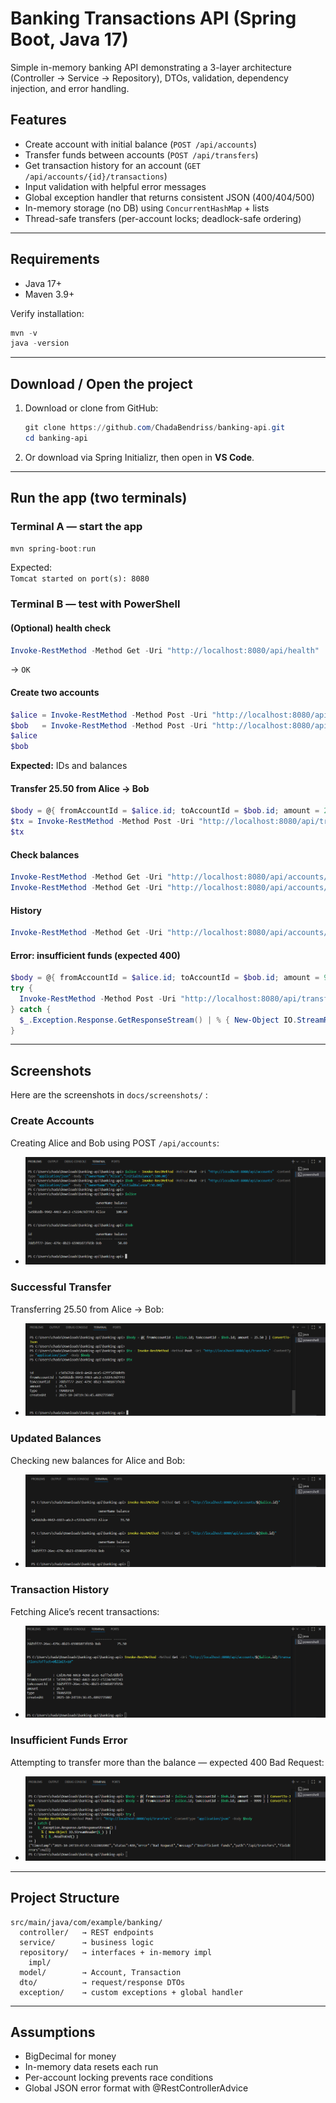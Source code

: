 # Banking Transactions API (Spring Boot, Java 17)

Simple in-memory banking API demonstrating a 3-layer architecture (Controller → Service → Repository), DTOs, validation, dependency injection, and error handling.

## Features
- Create account with initial balance (`POST /api/accounts`)
- Transfer funds between accounts (`POST /api/transfers`)
- Get transaction history for an account (`GET /api/accounts/{id}/transactions`)
- Input validation with helpful error messages
- Global exception handler that returns consistent JSON (400/404/500)
- In-memory storage (no DB) using `ConcurrentHashMap` + lists
- Thread-safe transfers (per-account locks; deadlock-safe ordering)

---

## Requirements
- Java 17+
- Maven 3.9+

Verify installation:
```powershell
mvn -v
java -version
```

---

## Download / Open the project
1. Download or clone from GitHub:
   ```powershell
   git clone https://github.com/ChadaBendriss/banking-api.git
   cd banking-api
   ```
2. Or download via Spring Initializr, then open in **VS Code**.

---

## Run the app (two terminals)

### Terminal A — start the app
```powershell
mvn spring-boot:run
```
Expected:  
`Tomcat started on port(s): 8080`


### Terminal B — test with PowerShell

#### (Optional) health check
```powershell
Invoke-RestMethod -Method Get -Uri "http://localhost:8080/api/health"
```
→ `OK`

#### Create two accounts
```powershell
$alice = Invoke-RestMethod -Method Post -Uri "http://localhost:8080/api/accounts" -ContentType "application/json" -Body '{"ownerName":"Alice","initialBalance":100.00}'
$bob   = Invoke-RestMethod -Method Post -Uri "http://localhost:8080/api/accounts" -ContentType "application/json" -Body '{"ownerName":"Bob","initialBalance":50.00}'
$alice
$bob
```
**Expected:** IDs and balances

#### Transfer 25.50 from Alice → Bob
```powershell
$body = @{ fromAccountId = $alice.id; toAccountId = $bob.id; amount = 25.50 } | ConvertTo-Json
$tx = Invoke-RestMethod -Method Post -Uri "http://localhost:8080/api/transfers" -ContentType "application/json" -Body $body
$tx
```

#### Check balances
```powershell
Invoke-RestMethod -Method Get -Uri "http://localhost:8080/api/accounts/$($alice.id)"
Invoke-RestMethod -Method Get -Uri "http://localhost:8080/api/accounts/$($bob.id)"
```

#### History
```powershell
Invoke-RestMethod -Method Get -Uri "http://localhost:8080/api/accounts/$($alice.id)/transactions?offset=0&limit=10"
```

#### Error: insufficient funds (expected 400)
```powershell
$body = @{ fromAccountId = $alice.id; toAccountId = $bob.id; amount = 9999 } | ConvertTo-Json
try {
  Invoke-RestMethod -Method Post -Uri "http://localhost:8080/api/transfers" -ContentType "application/json" -Body $body
} catch {
  $_.Exception.Response.GetResponseStream() | % { New-Object IO.StreamReader($_) } | % { $_.ReadToEnd() }
}
```

---

## Screenshots
Here are the screenshots in `docs/screenshots/` :

### Create Accounts
Creating Alice and Bob using POST `/api/accounts`:
- ![create-accounts](docs/screenshots/CreateTwoAccounts.png)

### Successful Transfer
Transferring 25.50 from Alice → Bob:
- ![transfer-ok](docs/screenshots/Transfer.png)

### Updated Balances
Checking new balances for Alice and Bob:
- ![balances](docs/screenshots/CheckUpdatedBalances.png)

### Transaction History
Fetching Alice’s recent transactions:
- ![history](docs/screenshots/TransactionHistory.png)

### Insufficient Funds Error
Attempting to transfer more than the balance — expected 400 Bad Request:
- ![insufficient-funds](docs/screenshots/InsufficientFunds.png)

---

## Project Structure
```
src/main/java/com/example/banking/
  controller/   → REST endpoints
  service/      → business logic
  repository/   → interfaces + in-memory impl
    impl/
  model/        → Account, Transaction
  dto/          → request/response DTOs
  exception/    → custom exceptions + global handler
```

---

## Assumptions
- BigDecimal for money
- In-memory data resets each run
- Per-account locking prevents race conditions
- Global JSON error format with @RestControllerAdvice
